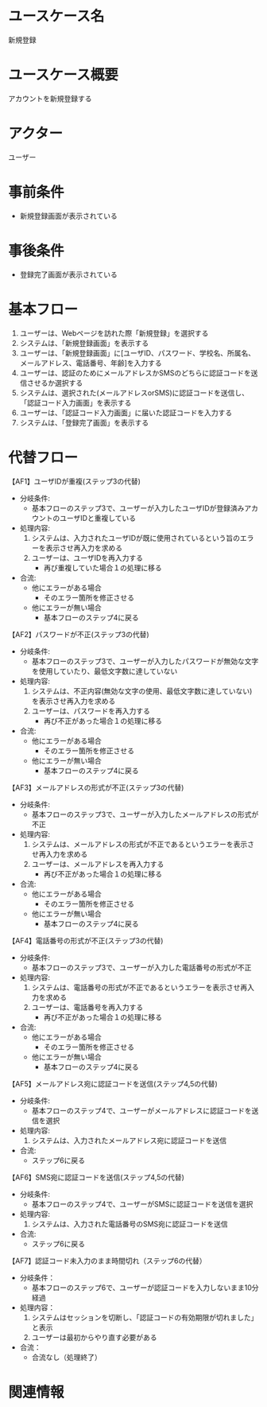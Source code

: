 # ユースケース名
新規登録
# ユースケース概要
アカウントを新規登録する
# アクター
ユーザー
# 事前条件
- 新規登録画面が表示されている
# 事後条件
- 登録完了画面が表示されている
# 基本フロー
1. ユーザーは、Webページを訪れた際「新規登録」を選択する
2. システムは、「新規登録画面」を表示する
3. ユーザーは、「新規登録画面」に[ユーザID、パスワード、学校名、所属名、メールアドレス、電話番号、年齢]を入力する
4. ユーザーは、認証のためにメールアドレスかSMSのどちらに認証コードを送信させるか選択する
5. システムは、選択された(メールアドレスorSMS)に認証コードを送信し、「認証コード入力画面」を表示する
6. ユーザーは、「認証コード入力画面」に届いた認証コードを入力する
7. システムは、「登録完了画面」を表示する

# 代替フロー
【AF1】ユーザIDが重複(ステップ3の代替)
- 分岐条件:
    - 基本フローのステップ3で、ユーザーが入力したユーザIDが登録済みアカウントのユーザIDと重複している
- 処理内容:
    1. システムは、入力されたユーザIDが既に使用されているという旨のエラーを表示させ再入力を求める
    2. ユーザーは、ユーザIDを再入力する
        - 再び重複していた場合１の処理に移る
- 合流:
    - 他にエラーがある場合
        - そのエラー箇所を修正させる
    - 他にエラーが無い場合
        - 基本フローのステップ4に戻る

【AF2】パスワードが不正(ステップ3の代替)
- 分岐条件:
    - 基本フローのステップ3で、ユーザーが入力したパスワードが無効な文字を使用していたり、最低文字数に達していない
- 処理内容:
    1. システムは、不正内容(無効な文字の使用、最低文字数に達していない)を表示させ再入力を求める
    2. ユーザーは、パスワードを再入力する
        - 再び不正があった場合１の処理に移る
- 合流:
    - 他にエラーがある場合
        - そのエラー箇所を修正させる
    - 他にエラーが無い場合
        - 基本フローのステップ4に戻る

【AF3】メールアドレスの形式が不正(ステップ3の代替)
- 分岐条件:
    - 基本フローのステップ3で、ユーザーが入力したメールアドレスの形式が不正
- 処理内容:
    1. システムは、メールアドレスの形式が不正であるというエラーを表示させ再入力を求める
    2. ユーザーは、メールアドレスを再入力する
        - 再び不正があった場合１の処理に移る
- 合流:
    - 他にエラーがある場合
        - そのエラー箇所を修正させる
    - 他にエラーが無い場合
        - 基本フローのステップ4に戻る

【AF4】電話番号の形式が不正(ステップ3の代替)
- 分岐条件:
    - 基本フローのステップ3で、ユーザーが入力した電話番号の形式が不正
- 処理内容:
    1. システムは、電話番号の形式が不正であるというエラーを表示させ再入力を求める
    2. ユーザーは、電話番号を再入力する
        - 再び不正があった場合１の処理に移る
- 合流:
    - 他にエラーがある場合
        - そのエラー箇所を修正させる
    - 他にエラーが無い場合
        - 基本フローのステップ4に戻る

【AF5】メールアドレス宛に認証コードを送信(ステップ4,5の代替)
- 分岐条件:
    - 基本フローのステップ4で、ユーザーがメールアドレスに認証コードを送信を選択
- 処理内容:
    1. システムは、入力されたメールアドレス宛に認証コードを送信
- 合流:
    - ステップ6に戻る

【AF6】SMS宛に認証コードを送信(ステップ4,5の代替)
- 分岐条件:
    - 基本フローのステップ4で、ユーザーがSMSに認証コードを送信を選択
- 処理内容:
    1. システムは、入力された電話番号のSMS宛に認証コードを送信
- 合流:
    - ステップ6に戻る

【AF7】認証コード未入力のまま時間切れ（ステップ6の代替）
- 分岐条件：
  - 基本フローのステップ6で、ユーザーが認証コードを入力しないまま10分経過
- 処理内容：
  1. システムはセッションを切断し、「認証コードの有効期限が切れました」と表示
  2. ユーザーは最初からやり直す必要がある
- 合流：
  - 合流なし（処理終了）

# 関連情報
